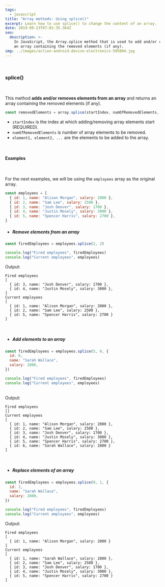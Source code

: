 ```yaml
---
tags:
  - javascript
title: "Array methods: Using splice()"
excerpt: Learn how to use splice() to change the content of an array.
date: 2019-09-23T07:01:35.364Z
seo:
  description: >-
    In JavaScript, the Array.splice method that is used to add and/or remove elements from an array and it returns
    an array containing the removed elements (if any).
img: ../images/action-android-device-electronics-595804.jpg
---
```


<br>

### **splice()**

<br>

This method **adds and/or removes elements from an array** and returns an array containing the removed elements (if any).

```javascript
const removedElements = array.splice(startIndex, numOfRemovedElements, element1, element2, ...);
```

- `startIndex` is the index at which adding/removing array elements start (REQUIRED).
- `numOfRemovedElements` is number of array elements to be removed.
- `element1, element2, ...` are the elements to be added to the array.

<br>

#### Examples

<br>

For the next examples, we will be using the `employees` array as the original array.

```javascript
const employees = [
  { id: 1, name: "Alison Morgan", salary: 2000 },
  { id: 2, name: "Sam Lee", salary: 2500 },
  { id: 3, name: "Josh Denver", salary: 1700 },
  { id: 4, name: "Justin Mosely", salary: 3000 },
  { id: 5, name: "Spencer Harris", salary: 2700 },
]
```

- ##### Remove elements from an array

```javascript
const firedEmployees = employees.splice(2, 2)

console.log("Fired employees", firedEmployees)
console.log("Current employees", employees)
```

Output:

```
Fired employees
[
  { id: 3, name: "Josh Denver", salary: 1700 },
  { id: 4, name: "Justin Mosely", salary: 3000 },
]
Current employees
[
  { id: 1, name: "Alison Morgan", salary: 2000 },
  { id: 2, name: "Sam Lee", salary: 2500 },
  { id: 5, name: "Spencer Harris", salary: 2700 }
]

```

<br>

- ##### Add elements to an array

```javascript
const firedEmployees = employees.splice(5, 0, {
  id: 6,
  name: "Sarah Wallace",
  salary: 2800,
})

console.log("Fired employees", firedEmployees)
console.log("Current employees", employees)
```

<br>
Output:

```
Fired employees
[]
Current employees
[
  { id: 1, name: "Alison Morgan", salary: 2000 },
  { id: 2, name: "Sam Lee", salary: 2500 },
  { id: 3, name: "Josh Denver", salary: 1700 },
  { id: 4, name: "Justin Mosely", salary: 3000 },
  { id: 5, name: "Spencer Harris", salary: 2700 },
  { id: 6, name: "Sarah Wallace", salary: 2800 }
]

```

<br>

- ##### Replace elements of an array

```javascript
const firedEmployees = employees.splice(0, 1, {
  id: 1,
  name: "Sarah Wallace",
  salary: 2800,
})

console.log("Fired employees", firedEmployees)
console.log("Current employees", employees)
```

Output:

```
Fired employees
[
  { id: 1, name: "Alison Morgan", salary: 2000 }
]
Current employees
[
  { id: 1, name: "Sarah Wallace", salary: 2800 },
  { id: 2, name: "Sam Lee", salary: 2500 },
  { id: 3, name: "Josh Denver", salary: 1700 },
  { id: 4, name: "Justin Mosely", salary: 3000 },
  { id: 5, name: "Spencer Harris", salary: 2700 }
]
```
